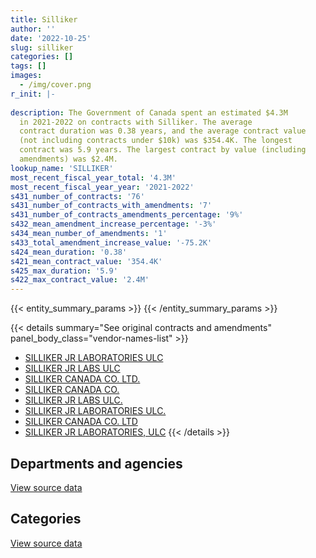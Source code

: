 ```yaml
---
title: Silliker
author: ''
date: '2022-10-25'
slug: silliker
categories: []
tags: []
images:
  - /img/cover.png
r_init: |-
  
description: The Government of Canada spent an estimated $4.3M
  in 2021-2022 on contracts with Silliker. The average
  contract duration was 0.38 years, and the average contract value
  (not including contracts under $10k) was $354.4K. The longest
  contract was 5.9 years. The largest contract by value (including
  amendments) was $2.4M.
lookup_name: 'SILLIKER'
most_recent_fiscal_year_total: '4.3M'
most_recent_fiscal_year_year: '2021-2022'
s431_number_of_contracts: '76'
s431_number_of_contracts_with_amendments: '7'
s431_number_of_contracts_amendments_percentage: '9%'
s432_mean_amendment_increase_percentage: '-3%'
s434_mean_number_of_amendments: '1'
s433_total_amendment_increase_value: '-75.2K'
s424_mean_duration: '0.38'
s421_mean_contract_value: '354.4K'
s425_max_duration: '5.9'
s422_max_contract_value: '2.4M'
---
```


<script src="/rmarkdown-libs/htmlwidgets/htmlwidgets.js"></script>
<link href="/rmarkdown-libs/datatables-css/datatables-crosstalk.css" rel="stylesheet" />
<script src="/rmarkdown-libs/datatables-binding/datatables.js"></script>
<script src="/rmarkdown-libs/jquery/jquery-3.6.0.min.js"></script>
<link href="/rmarkdown-libs/dt-core-bootstrap/css/dataTables.bootstrap.min.css" rel="stylesheet" />
<link href="/rmarkdown-libs/dt-core-bootstrap/css/dataTables.bootstrap.extra.css" rel="stylesheet" />
<script src="/rmarkdown-libs/dt-core-bootstrap/js/jquery.dataTables.min.js"></script>
<script src="/rmarkdown-libs/dt-core-bootstrap/js/dataTables.bootstrap.min.js"></script>
<link href="/rmarkdown-libs/crosstalk/css/crosstalk.min.css" rel="stylesheet" />
<script src="/rmarkdown-libs/crosstalk/js/crosstalk.min.js"></script>
<script src="/rmarkdown-libs/htmlwidgets/htmlwidgets.js"></script>
<link href="/rmarkdown-libs/datatables-css/datatables-crosstalk.css" rel="stylesheet" />
<script src="/rmarkdown-libs/datatables-binding/datatables.js"></script>
<script src="/rmarkdown-libs/jquery/jquery-3.6.0.min.js"></script>
<link href="/rmarkdown-libs/dt-core-bootstrap/css/dataTables.bootstrap.min.css" rel="stylesheet" />
<link href="/rmarkdown-libs/dt-core-bootstrap/css/dataTables.bootstrap.extra.css" rel="stylesheet" />
<script src="/rmarkdown-libs/dt-core-bootstrap/js/jquery.dataTables.min.js"></script>
<script src="/rmarkdown-libs/dt-core-bootstrap/js/dataTables.bootstrap.min.js"></script>
<link href="/rmarkdown-libs/crosstalk/css/crosstalk.min.css" rel="stylesheet" />
<script src="/rmarkdown-libs/crosstalk/js/crosstalk.min.js"></script>

{{< entity_summary_params >}}
{{< /entity_summary_params >}}

{{< details summary="See original contracts and amendments" panel_body_class="vendor-names-list" >}}
- [SILLIKER JR LABORATORIES ULC](https://search.open.canada.ca/en/ct/?sort=contract_value_f%20desc&page=1&search_text=%22SILLIKER%20JR%20LABORATORIES%20ULC%22)
- [SILLIKER JR LABS ULC](https://search.open.canada.ca/en/ct/?sort=contract_value_f%20desc&page=1&search_text=%22SILLIKER%20JR%20LABS%20ULC%22)
- [SILLIKER CANADA CO. LTD.](https://search.open.canada.ca/en/ct/?sort=contract_value_f%20desc&page=1&search_text=%22SILLIKER%20CANADA%20CO.%20LTD.%22)
- [SILLIKER CANADA CO.](https://search.open.canada.ca/en/ct/?sort=contract_value_f%20desc&page=1&search_text=%22SILLIKER%20CANADA%20CO.%22)
- [SILLIKER JR LABS ULC.](https://search.open.canada.ca/en/ct/?sort=contract_value_f%20desc&page=1&search_text=%22SILLIKER%20JR%20LABS%20ULC.%22)
- [SILLIKER JR LABORATORIES ULC.](https://search.open.canada.ca/en/ct/?sort=contract_value_f%20desc&page=1&search_text=%22SILLIKER%20JR%20LABORATORIES%20ULC.%22)
- [SILLIKER CANADA CO. LTD](https://search.open.canada.ca/en/ct/?sort=contract_value_f%20desc&page=1&search_text=%22SILLIKER%20CANADA%20CO.%20LTD%22)
- [SILLIKER JR LABORATORIES, ULC](https://search.open.canada.ca/en/ct/?sort=contract_value_f%20desc&page=1&search_text=%22SILLIKER%20JR%20LABORATORIES%2c%20ULC%22)
{{< /details >}}

## Departments and agencies

<div id="htmlwidget-1" style="width:100%;height:auto;" class="datatables html-widget"></div>
<script type="application/json" data-for="htmlwidget-1">{"x":{"style":"bootstrap","filter":"none","vertical":false,"data":[["<a href=\"/departments/cfia-acia/\">Canadian Food Inspection Agency<\/a>"],[4894012.12],[4752608.32],[4854595.99],[4321981.05]],"container":"<table class=\"table table-striped table-hover row-border order-column display\">\n  <thead>\n    <tr>\n      <th>Department<\/th>\n      <th>2018-2019<\/th>\n      <th>2019-2020<\/th>\n      <th>2020-2021<\/th>\n      <th>2021-2022<\/th>\n    <\/tr>\n  <\/thead>\n<\/table>","options":{"order":[[4,"desc"]],"pageLength":10,"autoWidth":true,"columnDefs":[{"targets":1,"render":"function(data, type, row, meta) {\n    return type !== 'display' ? data : DTWidget.formatCurrency(data, \"$\", 2, 3, \",\", \".\", true, null);\n  }"},{"targets":2,"render":"function(data, type, row, meta) {\n    return type !== 'display' ? data : DTWidget.formatCurrency(data, \"$\", 2, 3, \",\", \".\", true, null);\n  }"},{"targets":3,"render":"function(data, type, row, meta) {\n    return type !== 'display' ? data : DTWidget.formatCurrency(data, \"$\", 2, 3, \",\", \".\", true, null);\n  }"},{"targets":4,"render":"function(data, type, row, meta) {\n    return type !== 'display' ? data : DTWidget.formatCurrency(data, \"$\", 2, 3, \",\", \".\", true, null);\n  }"},{"width":"16%","targets":[1,2,3,4]},{"className":"dt-right","targets":[1,2,3,4]}],"orderClasses":false}},"evals":["options.columnDefs.0.render","options.columnDefs.1.render","options.columnDefs.2.render","options.columnDefs.3.render"],"jsHooks":[]}</script>
<p class="text-right">
<a href="https://github.com/GoC-Spending/contracts-data/tree/main/data/out/vendors/silliker/summary_by_fiscal_year_by_department.csv" class="source-data-link btn btn-link">View source data</a>
</p>

## Categories

<div id="htmlwidget-2" style="width:100%;height:auto;" class="datatables html-widget"></div>
<script type="application/json" data-for="htmlwidget-2">{"x":{"style":"bootstrap","filter":"none","vertical":false,"data":[["<a href=\"/categories/professional_services/\">Professional services<\/a>"],[4894012.12],[4752608.32],[4854595.99],[4321981.05]],"container":"<table class=\"table table-striped table-hover row-border order-column display\">\n  <thead>\n    <tr>\n      <th>Category<\/th>\n      <th>2018-2019<\/th>\n      <th>2019-2020<\/th>\n      <th>2020-2021<\/th>\n      <th>2021-2022<\/th>\n    <\/tr>\n  <\/thead>\n<\/table>","options":{"order":[[4,"desc"]],"dom":"t","pageLength":30,"autoWidth":true,"columnDefs":[{"targets":1,"render":"function(data, type, row, meta) {\n    return type !== 'display' ? data : DTWidget.formatCurrency(data, \"$\", 2, 3, \",\", \".\", true, null);\n  }"},{"targets":2,"render":"function(data, type, row, meta) {\n    return type !== 'display' ? data : DTWidget.formatCurrency(data, \"$\", 2, 3, \",\", \".\", true, null);\n  }"},{"targets":3,"render":"function(data, type, row, meta) {\n    return type !== 'display' ? data : DTWidget.formatCurrency(data, \"$\", 2, 3, \",\", \".\", true, null);\n  }"},{"targets":4,"render":"function(data, type, row, meta) {\n    return type !== 'display' ? data : DTWidget.formatCurrency(data, \"$\", 2, 3, \",\", \".\", true, null);\n  }"},{"width":"16%","targets":[1,2,3,4]},{"className":"dt-right","targets":[1,2,3,4]}],"orderClasses":false,"lengthMenu":[10,25,30,50,100]}},"evals":["options.columnDefs.0.render","options.columnDefs.1.render","options.columnDefs.2.render","options.columnDefs.3.render"],"jsHooks":[]}</script>
<p class="text-right">
<a href="https://github.com/GoC-Spending/contracts-data/tree/main/data/out/vendors/silliker/summary_by_fiscal_year_by_category.csv" class="source-data-link btn btn-link">View source data</a>
</p>
